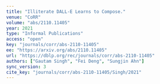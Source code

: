 ```yaml
---
title: "Illiterate DALL-E Learns to Compose."
venue: "CoRR"
volume: "abs/2110.11405"
year: 2021
type: "Informal Publications"
access: "open"
key: "journals/corr/abs-2110-11405"
ee: "https://arxiv.org/abs/2110.11405"
url: "https://dblp.org/rec/journals/corr/abs-2110-11405"
authors: ["Gautam Singh", "Fei Deng", "Sungjin Ahn"]
sync_version: 3
cite_key: "journals/corr/abs-2110-11405/Singh/2021"
---
```

